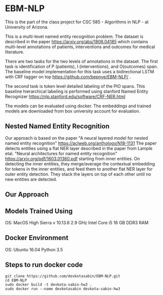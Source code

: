 # EBM-NLP

This is the part of the class project for CSC 585 - Algorithms in NLP - at University of Arizona.

This is a multi-level named entity recognition problem. The dataset is described in the paper https://arxiv.org/abs/1806.04185 which contains multi-level annotations of patients, interventions and outcomes for medical literature.

There are two tasks for the two levels of annotations in the dataset. The first task is identification of P (patients), I (interventions), and O(outcomes) span. The baseline model implementation for this task uses a bidirectional LSTM with CRF tagger on top https://github.com/bepnye/EBM-NLP/ . 

The second task is token level detailed labeling of the PIO spans. This baseline hierarchical labeling is performed using stanford Named Entity Recognizer https://nlp.stanford.edu/software/CRF-NER.html

The models can be evaluated using docker. The embeddings and trained models are downloaded from box university account for evaluation.

## Nested Named Entity Recognition
Our approach is based on the paper "A neural layered model for nested named entity recognition" https://aclweb.org/anthology/N18-1131
The paper detects entities using a flat NER layer described in the paper from Lample etal. "Neural architectures for named entity recognition" https://arxiv.org/pdf/1603.01360.pdf starting from inner entities. On detecting the inner entities, they merge/average the contextual embedding for tokens in the inner entities, and feed them to another flat NER layer for outer entity detection. They stack the layers on top of each other until no new entities are detected.

## Our Approach


## Models Trained Using

OS: MacOS High Sierra v 10.13.6
2.9 GHz Intel Core i5
16 GB DDR3 RAM

## Docker Environment

OS: Ubuntu 16.04
Python 3.5

## Steps to run docker code

```
git clone https://github.com/devkotasabin/EBM-NLP.git
cd EBM-NLP
sudo docker build -t devkota-sabin-hw3 .
sudo docker run --name devkotasabin devkota-sabin-hw3
```

